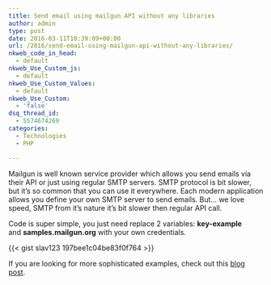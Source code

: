 ```yaml
---
title: Send email using mailgun API without any libraries
author: admin
type: post
date: 2016-03-11T10:39:09+00:00
url: /2016/send-email-using-mailgun-api-without-any-libraries/
nkweb_code_in_head:
  - default
nkweb_Use_Custom_js:
  - default
nkweb_Use_Custom_Values:
  - default
nkweb_Use_Custom:
  - 'false'
dsq_thread_id:
  - 5574674269
categories:
  - Technologies
  - PHP

---
```

Mailgun is well known service provider which allows you send emails via their API or just using regular SMTP servers. SMTP protocol is bit slower, but it&#8217;s so common that you can use it everywhere. Each modern application allows you define your own SMTP server to send emails. But&#8230; we love speed, SMTP from it&#8217;s nature it&#8217;s bit slower then regular API call.

<!--more-->

Code is super simple, you just need replace 2 variables: **key-example** and **samples.mailgun.org** with your own credentials.


{{< gist slav123 197bee1c04be83f0f764 >}}

If you are looking for more sophisticated examples, check out this [blog post][1].

&nbsp;

 [1]: http://blog.mailgun.com/the-php-sdk-the-first-of-many-official-mailgun-sdks/